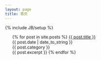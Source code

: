 ```yaml
---
layout: page
title: 首页
---
```

{% include JB/setup %}

<ul class="posts">
  {% for post in site.posts %}
  	<a href="{{ BASE_PATH }}{{ post.url }}">{{ post.title }}</a> <br>
    {{ post.date | date_to_string }} <br>
    {{ post.category }} <br>
    {{ post.excerpt }}
  {% endfor %}
</ul>
